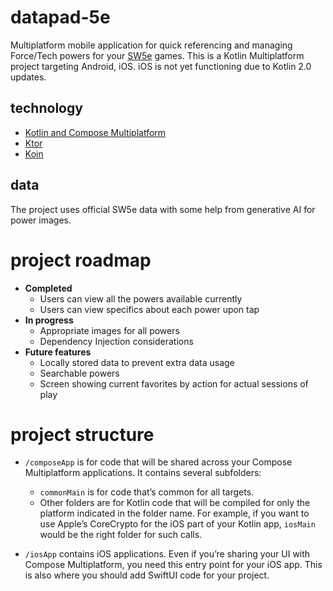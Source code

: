 # datapad-5e
Multiplatform mobile application for quick referencing and managing Force/Tech powers for your [SW5e](https://sw5e.com) games.
This is a Kotlin Multiplatform project targeting Android, iOS. iOS is not yet functioning due to Kotlin 2.0 updates.

## technology
- [Kotlin and Compose Multiplatform](https://www.jetbrains.com/kotlin-multiplatform/)
- [Ktor](https://ktor.io/)
- [Koin](https://insert-koin.io/)

## data
The project uses official SW5e data with some help from generative AI for power images.

# project roadmap
- **Completed**
  - Users can view all the powers available currently
  - Users can view specifics about each power upon tap
- **In progress**
  - Appropriate images for all powers
  - Dependency Injection considerations
- **Future features**
  - Locally stored data to prevent extra data usage
  - Searchable powers
  - Screen showing current favorites by action for actual sessions of play 

# project structure
* `/composeApp` is for code that will be shared across your Compose Multiplatform applications.
  It contains several subfolders:
  - `commonMain` is for code that’s common for all targets.
  - Other folders are for Kotlin code that will be compiled for only the platform indicated in the folder name.
    For example, if you want to use Apple’s CoreCrypto for the iOS part of your Kotlin app,
    `iosMain` would be the right folder for such calls.

* `/iosApp` contains iOS applications. Even if you’re sharing your UI with Compose Multiplatform, 
  you need this entry point for your iOS app. This is also where you should add SwiftUI code for your project.
